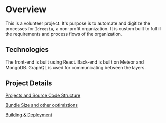 # Overview
This is a volunteer project. It's purpose is to automate and digitize the processes for `Idreesia`, a non-profit organization. It is custom built to fulfill the requirements and process flows of the organization.

## Technologies
The front-end is built using React. Back-end is built on Meteor and MongoDB. GraphQL is used for communicating between the layers.

## Project Details
[Projects and Source Code Structure](./docs/code-structure)
 
[Bundle Size and other optimiztions](./docs/optimizations.md)

[Building & Deployment](./docs/building-and-deployment.md)
